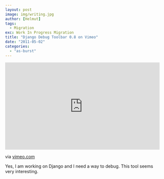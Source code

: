 ```yaml
---
layout: post
image: img/writing.jpg
author: [Helmut]
tags:
  - Migration
exc: Work In Progress Migration
title: "Django Debug Toolbar 0.8 on Vimeo"
date: "2011-05-02"
categories: 
  - "as-burst"
---
```


<iframe src="http://player.vimeo.com/video/6640136?portrait=0" frameborder="0" height="283" width="500"></iframe>

via [vimeo.com](http://vimeo.com/6640136)

Yes, I am working on Django and I need a way to debug. This tool seems very interesting.
